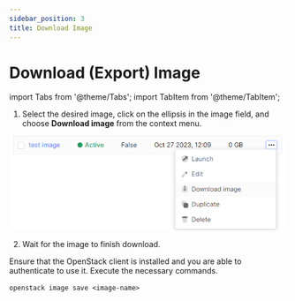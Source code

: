 ```yaml
---
sidebar_position: 3
title: Download Image
---
```


# Download (Export) Image

import Tabs from '@theme/Tabs';
import TabItem from '@theme/TabItem';

<Tabs>
  <TabItem value="personal-area" label="Personal Area" default>

1. Select the desired image, click on the ellipsis in the image field, and choose **Download image** from the context menu.

![](../img/images/23.png)

2. Wait for the image to finish download.

</TabItem>
<TabItem value="openstack" label="Openstack CLI">

Ensure that the OpenStack client is installed and you are able to authenticate to use it. Execute the necessary commands.

```
openstack image save <image-name>
```

</TabItem>
</Tabs>
